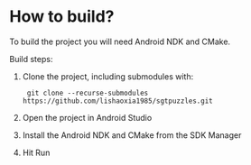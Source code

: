 # How to build?

To build the project you will need Android NDK and CMake.

Build steps:

1. Clone the project, including submodules with:

        git clone --recurse-submodules https://github.com/lishaoxia1985/sgtpuzzles.git

2. Open the project in Android Studio

3. Install the Android NDK and CMake from the SDK Manager

4. Hit Run